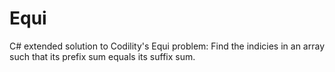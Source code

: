 # Equi
C# extended solution to Codility's Equi problem: Find the indicies in an array such that its prefix sum equals its suffix sum.
